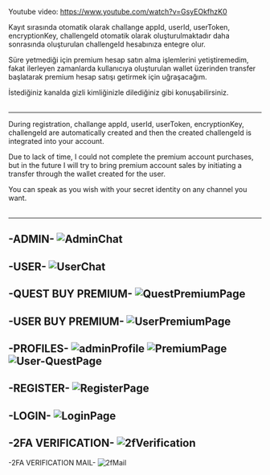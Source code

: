Youtube video: https://www.youtube.com/watch?v=GsyEOkfhzK0

Kayıt sırasında otomatik olarak challange appId, userId, userToken, encryptionKey, challengeId otomatik olarak oluşturulmaktadır daha sonrasında oluşturulan challengeId hesabınıza entegre olur.<br>

Süre yetmediği için premium hesap satın alma işlemlerini yetiştiremedim, fakat ilerleyen zamanlarda kullanıcıya oluşturulan wallet üzerinden transfer başlatarak premium hesap satışı getirmek için uğraşacağım.


İstediğiniz kanalda gizli kimliğinizle dilediğiniz gibi konuşabilirsiniz.<br><br>

-----
During registration, challange appId, userId, userToken, encryptionKey, challengeId are automatically created and then the created challengeId is integrated into your account.<br>

Due to lack of time, I could not complete the premium account purchases, but in the future I will try to bring premium account sales by initiating a transfer through the wallet created for the user.

You can speak as you wish with your secret identity on any channel you want.<br><br>

-----
-ADMIN-
![AdminChat](https://github.com/user-attachments/assets/7e83c733-2270-4904-9c49-155038ec42c3)
-----
-USER-
![UserChat](https://github.com/user-attachments/assets/8c4d50d5-4e84-49b3-b7a6-d07317bf7dc2)
-----
-QUEST BUY PREMIUM-
![QuestPremiumPage](https://github.com/user-attachments/assets/032da5a6-83d6-48c5-b437-ec9ebc4af26c)
-----
-USER BUY PREMIUM-
![UserPremiumPage](https://github.com/user-attachments/assets/dbee0a09-36bf-4995-b7d9-f0ebfc371603)
-----
-PROFILES-
![adminProfile](https://github.com/user-attachments/assets/aa52dca2-8e14-40c4-a735-46731e5d938b)
![PremiumPage](https://github.com/user-attachments/assets/c55c66d3-538d-44e4-bd82-10c024b88cd1)
![User-QuestPage](https://github.com/user-attachments/assets/bcc93f9a-c898-4e57-8b81-2db0c81e4014)
-----
-REGISTER-
![RegisterPage](https://github.com/user-attachments/assets/da5b93d5-f633-4f75-abc1-72cd8e1e5268)
-----
-LOGIN-
![LoginPage](https://github.com/user-attachments/assets/a9accd49-684b-4263-80c4-5a4f18add5b8)
-----
-2FA VERIFICATION-
![2fVerification](https://github.com/user-attachments/assets/cc62fca4-572d-4724-b13c-760282f44d56)
-----
-2FA VERIFICATION MAIL-
![2fMail](https://github.com/user-attachments/assets/79583c7a-67d7-455f-a6f6-38713d31120b)
